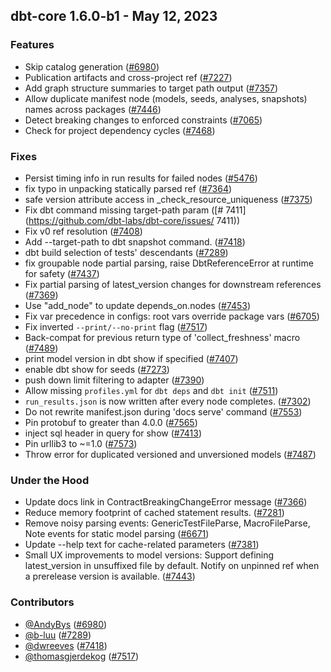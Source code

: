 ## dbt-core 1.6.0-b1 - May 12, 2023

### Features

- Skip catalog generation ([#6980](https://github.com/dbt-labs/dbt-core/issues/6980))
- Publication artifacts and cross-project ref ([#7227](https://github.com/dbt-labs/dbt-core/issues/7227))
- Add graph structure summaries to target path output ([#7357](https://github.com/dbt-labs/dbt-core/issues/7357))
- Allow duplicate manifest node (models, seeds, analyses, snapshots) names across packages ([#7446](https://github.com/dbt-labs/dbt-core/issues/7446))
- Detect breaking changes to enforced constraints ([#7065](https://github.com/dbt-labs/dbt-core/issues/7065))
- Check for project dependency cycles ([#7468](https://github.com/dbt-labs/dbt-core/issues/7468))

### Fixes

- Persist timing info in run results for failed nodes ([#5476](https://github.com/dbt-labs/dbt-core/issues/5476))
- fix typo in unpacking statically parsed ref ([#7364](https://github.com/dbt-labs/dbt-core/issues/7364))
- safe version attribute access in _check_resource_uniqueness ([#7375](https://github.com/dbt-labs/dbt-core/issues/7375))
- Fix dbt command missing target-path param ([#	7411](https://github.com/dbt-labs/dbt-core/issues/	7411))
- Fix v0 ref resolution ([#7408](https://github.com/dbt-labs/dbt-core/issues/7408))
- Add --target-path to dbt snapshot command. ([#7418](https://github.com/dbt-labs/dbt-core/issues/7418))
- dbt build selection of tests' descendants ([#7289](https://github.com/dbt-labs/dbt-core/issues/7289))
- fix groupable node partial parsing, raise DbtReferenceError at runtime for safety ([#7437](https://github.com/dbt-labs/dbt-core/issues/7437))
- Fix partial parsing of latest_version changes for downstream references ([#7369](https://github.com/dbt-labs/dbt-core/issues/7369))
- Use "add_node" to update depends_on.nodes ([#7453](https://github.com/dbt-labs/dbt-core/issues/7453))
- Fix var precedence in configs: root vars override package vars ([#6705](https://github.com/dbt-labs/dbt-core/issues/6705))
- Fix inverted `--print/--no-print` flag ([#7517](https://github.com/dbt-labs/dbt-core/issues/7517))
- Back-compat for previous return type of 'collect_freshness' macro ([#7489](https://github.com/dbt-labs/dbt-core/issues/7489))
- print model version in dbt show if specified ([#7407](https://github.com/dbt-labs/dbt-core/issues/7407))
- enable dbt show for seeds ([#7273](https://github.com/dbt-labs/dbt-core/issues/7273))
- push down limit filtering to adapter ([#7390](https://github.com/dbt-labs/dbt-core/issues/7390))
- Allow missing `profiles.yml` for `dbt deps` and `dbt init` ([#7511](https://github.com/dbt-labs/dbt-core/issues/7511))
- `run_results.json` is now written after every node completes. ([#7302](https://github.com/dbt-labs/dbt-core/issues/7302))
- Do not rewrite manifest.json during 'docs serve' command ([#7553](https://github.com/dbt-labs/dbt-core/issues/7553))
- Pin protobuf to greater than 4.0.0 ([#7565](https://github.com/dbt-labs/dbt-core/issues/7565))
- inject sql header in query for show ([#7413](https://github.com/dbt-labs/dbt-core/issues/7413))
- Pin urllib3 to ~=1.0 ([#7573](https://github.com/dbt-labs/dbt-core/issues/7573))
- Throw error for duplicated versioned and unversioned models ([#7487](https://github.com/dbt-labs/dbt-core/issues/7487))

### Under the Hood

- Update docs link in ContractBreakingChangeError message ([#7366](https://github.com/dbt-labs/dbt-core/issues/7366))
- Reduce memory footprint of cached statement results. ([#7281](https://github.com/dbt-labs/dbt-core/issues/7281))
- Remove noisy parsing events: GenericTestFileParse, MacroFileParse, Note events for static model parsing ([#6671](https://github.com/dbt-labs/dbt-core/issues/6671))
- Update --help text for cache-related parameters ([#7381](https://github.com/dbt-labs/dbt-core/issues/7381))
- Small UX improvements to model versions: Support defining latest_version in unsuffixed file by default. Notify on unpinned ref when a prerelease version is available.  ([#7443](https://github.com/dbt-labs/dbt-core/issues/7443))

### Contributors
- [@AndyBys](https://github.com/AndyBys) ([#6980](https://github.com/dbt-labs/dbt-core/issues/6980))
- [@b-luu](https://github.com/b-luu) ([#7289](https://github.com/dbt-labs/dbt-core/issues/7289))
- [@dwreeves](https://github.com/dwreeves) ([#7418](https://github.com/dbt-labs/dbt-core/issues/7418))
- [@thomasgjerdekog](https://github.com/thomasgjerdekog) ([#7517](https://github.com/dbt-labs/dbt-core/issues/7517))
